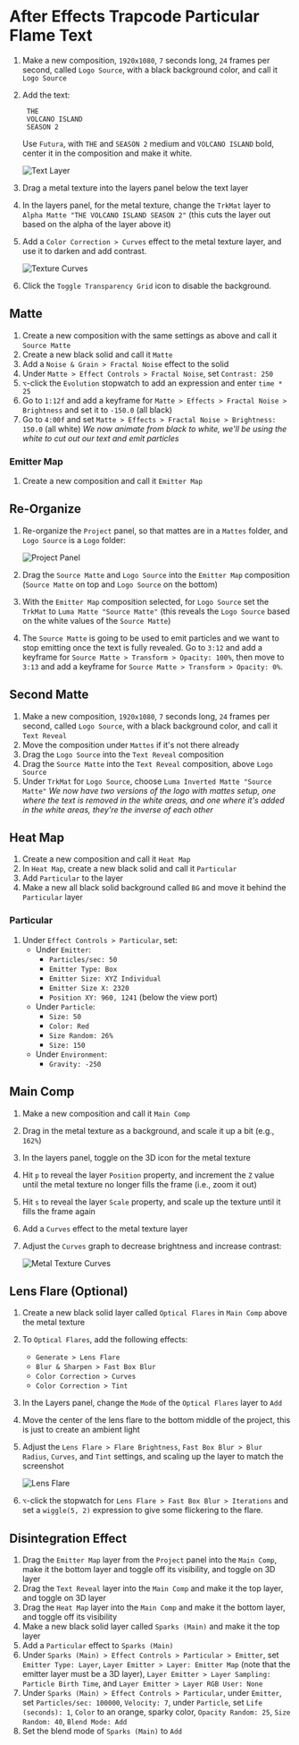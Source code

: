 # After Effects Trapcode Particular Flame Text

1. Make a new composition, `1920x1080`, `7` seconds long, `24` frames per second, called `Logo Source`, with a black background color, and call it `Logo Source`
2. Add the text:

        THE
        VOLCANO ISLAND
        SEASON 2

    Use `Futura`, with `THE` and `SEASON 2` medium and `VOLCANO ISLAND` bold, center it in the composition and make it white.

    ![Text Layer](assets/after-effects-trapcode-particular-flame-text-text-layer.png)
3. Drag a metal texture into the layers panel below the text layer
4. In the layers panel, for the metal texture, change the `TrkMat` layer to `Alpha Matte "THE VOLCANO ISLAND SEASON 2"` (this cuts the layer out based on the alpha of the layer above it)
5. Add a `Color Correction > Curves` effect to the metal texture layer, and use it to darken and add contrast.

    ![Texture Curves](assets/after-effects-trapcode-particular-flame-text-texture-curves.png)

6. Click the `Toggle Transparency Grid` icon to disable the background.

## Matte

1. Create a new composition with the same settings as above and call it `Source Matte`
2. Create a new black solid and call it `Matte`
3. Add a `Noise & Grain > Fractal Noise` effect to the solid
4. Under `Matte > Effect Controls > Fractal Noise`, set `Contrast: 250`
5. `⌥`-click the `Evolution` stopwatch to add an expression and enter `time * 25`
6. Go to `1:12f` and add a keyframe for `Matte > Effects > Fractal Noise > Brightness` and set it to `-150.0` (all black)
7. Go to `4:00f` and set `Matte > Effects > Fractal Noise > Brightness: 150.0` (all white) *We now animate from black to white, we'll be using the white to cut out our text and emit particles*

### Emitter Map

1. Create a new composition and call it `Emitter Map`

## Re-Organize

1. Re-organize the `Project` panel, so that mattes are in a `Mattes` folder, and `Logo Source` is a `Logo` folder:

    ![Project Panel](assets/after-effects-trapcode-particular-flame-text-project-panel.png)

2. Drag the `Source Matte` and `Logo Source` into the `Emitter Map` composition (`Source Matte` on top and `Logo Source` on the bottom)
3. With the `Emitter Map` composition selected, for `Logo Source` set the `TrkMat` to `Luma Matte "Source Matte"` (this reveals the `Logo Source` based on the white values of the `Source Matte`)
4. The `Source Matte` is going to be used to emit particles and we want to stop emitting once the text is fully revealed. Go to `3:12` and add a keyframe for `Source Matte > Transform > Opacity: 100%`, then move to `3:13` and add a keyframe for `Source Matte > Transform > Opacity: 0%`.

## Second Matte

1. Make a new composition, `1920x1080`, `7` seconds long, `24` frames per second, called `Logo Source`, with a black background color, and call it `Text Reveal`
2. Move the composition under `Mattes` if it's not there already
3. Drag the `Logo Source` into the `Text Reveal` composition
4. Drag the `Source Matte` into the `Text Reveal` composition, above `Logo Source`
5. Under `TrkMat` for `Logo Source`, choose `Luma Inverted Matte "Source Matte"` *We now have two versions of the logo with mattes setup, one where the text is removed in the white areas, and one where it's added in the white areas, they're the inverse of each other*

## Heat Map

1. Create a new composition and call it `Heat Map`
2. In `Heat Map`, create a new black solid and call it `Particular`
3. Add `Particular` to the layer
4. Make a new all black solid background called `BG` and move it behind the `Particular` layer

### Particular

1. Under `Effect Controls > Particular`, set:
    - Under `Emitter`:
        - `Particles/sec: 50`
        - `Emitter Type: Box`
        - `Emitter Size: XYZ Individual`
        - `Emitter Size X: 2320`
        - `Position XY: 960, 1241` (below the view port)
    - Under `Particle`:
        - `Size: 50`
        - `Color: Red`
        - `Size Random: 26%`
        - `Size: 150`
    - Under `Environment`:
        - `Gravity: -250`

## Main Comp

1. Make a new composition and call it `Main Comp`
2. Drag in the metal texture as a background, and scale it up a bit (e.g., `162%`)
3. In the layers panel, toggle on the 3D icon for the metal texture
4. Hit `p` to reveal the layer `Position` property, and increment the `Z` value until the metal texture no longer fills the frame (i.e., zoom it out)
5. Hit `s` to reveal the layer `Scale` property, and scale up the texture until it fills the frame again
6. Add a `Curves` effect to the metal texture layer
7. Adjust the `Curves` graph to decrease brightness and increase contrast:

    ![Metal Texture Curves](assets/after-effects-trapcode-particular-flame-text-metal-texture-curves.png)

## Lens Flare (Optional)

1. Create a new black solid layer called `Optical Flares` in `Main Comp` above the metal texture
2. To `Optical Flares`, add the following effects:
    - `Generate > Lens Flare`
    - `Blur & Sharpen > Fast Box Blur`
    - `Color Correction > Curves`
    - `Color Correction > Tint`
3. In the Layers panel, change the `Mode` of the `Optical Flares` layer to `Add`
4. Move the center of the lens flare to the bottom middle of the project, this is just to create an ambient light
5. Adjust the `Lens Flare > Flare Brightness`, `Fast Box Blur > Blur Radius`, `Curves`, and `Tint` settings, and scaling up the layer to match the screenshot

    ![Lens Flare](assets/after-effects-trapcode-particular-flame-text-lens-flare.png)

6. `⌥`-click the stopwatch for `Lens Flare > Fast Box Blur > Iterations` and set a `wiggle(5, 2)` expression to give some flickering to the flare.

## Disintegration Effect

1. Drag the `Emitter Map` layer from the `Project` panel into the `Main Comp`, make it the bottom layer and toggle off its visibility, and toggle on 3D layer
2. Drag the `Text Reveal` layer into the `Main Comp` and make it the top layer, and toggle on 3D layer
3. Drag the `Heat Map` layer into the `Main Comp` and make it the bottom layer, and toggle off its visibility
4. Make a new black solid layer called `Sparks (Main)` and make it the top layer
5. Add a `Particular` effect to `Sparks (Main)`
6. Under `Sparks (Main) > Effect Controls > Particular > Emitter`, set `Emitter Type: Layer`, `Layer Emitter > Layer: Emitter Map` (note that the emitter layer must be a 3D layer), `Layer Emitter > Layer Sampling: Particle Birth Time`, and `Layer Emitter > Layer RGB User: None`
7. Under `Sparks (Main) > Effect Controls > Particular`, under `Emitter`, set `Particles/sec: 100000`, `Velocity: 7`, under `Particle`, set `Life (seconds): 1`, `Color` to an orange, sparky color, `Opacity Random: 25`, `Size Random: 40`, `Blend Mode: Add`
8. Set the blend mode of `Sparks (Main)` to `Add`
